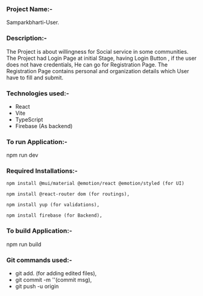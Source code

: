 ### Project Name:-
Samparkbharti-User. 

### Description:-
The Project is about willingness for Social service in some communities.
The Project had Login Page at initial Stage, having Login Button , if the user does not have credentials, He can go for Registration Page. The Registration Page contains personal and organization details which User have to fill and submit.

### Technologies used:-
+ React
+ Vite
+ TypeScript
+ Firebase (As backend)

### To run Application:-
npm run dev

### Required Installations:-
``````
npm install @mui/material @emotion/react @emotion/styled (for UI)
``````
``````
npm install @react-router dom (for routings),
``````
``````
npm install yup (for validations),
``````
``````
npm install firebase (for Backend),
``````

### To build Application:-
npm run build

### Git commands used:-
+ git add. (for adding edited files),
+ git commit -m ''(commit msg),
+ git push -u origin <branch-name>

